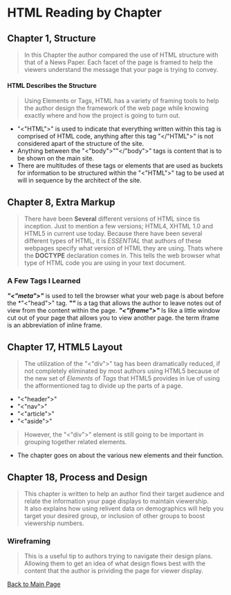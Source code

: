 # HTML Reading by Chapter
## Chapter 1, Structure
> In this Chapter the author compared the use of HTML structure with that of a News Paper.  Each facet of the page is framed to help the viewers understand the message that your page is trying to convey.
#### HTML Describes the Structure
> Using Elements or Tags, HTML has a variety of framing tools to help the author design the framework of the web page while knowing exactly where and how the project is going to turn out.
 - "<"HTML">" is used to indicate that everything written within this tag is comprised of HTML code, anything after this tag "</"HTML">" is not considered apart of the structure of the site.
 - Anything between the "<"body">""</"body">" tags is content that is to be shown on the main site.
 - There are multitudes of these tags or elements that are used as buckets for information to be structured within the "<"HTML">" tag to be used at will in sequence by the architect of the site.
 ## Chapter 8, Extra Markup
 > There have been **Several** different versions of HTML since tis inception.  Just to mention a few versions; HTML4, XHTML 1.0 and HTML5 in current use today.
 > Because there have been several different types of HTML, it is *ESSENTIAL* that authors of these webpages specify what version of HTML they are using.  Thats where the **DOCTYPE** declaration comes in.  This tells the web browser what type of HTML code you are using in your text document.
 ### A Few Tags I Learned
 ***"<"meta">"*** is used to tell the browser what your web page is about before the *"<"head">" tag.
 ***"<!--""-->"*** is a tag that allows the author to leave notes out of view from the content within the page.
 ***"<"iframe">"*** Is like a little window cut out of your page that allows you to view another page.  the term iframe is an abbreviation of inline frame.
 ## Chapter 17, HTML5 Layout
 > The utilization of the "<"div">" tag has been dramatically reduced, if not completely eliminated by most authors using HTML5 because of the new set of *Elements* of *Tags* that HTML5 provides in lue of using the afformentioned tag to divide up the parts of a page.
 - "<"header">" 
 - "<"nav">"
 - "<"article">"
 - "<"aside">"
 > However, the "<"div">" element is still going to be important in grouping together related elements.
 * The chapter goes on about the various new elements and their function.
 ## Chapter 18, Process and Design
 > This chapter is written to help an author find their target audience and relate the information your page displays to maintain viewership.  
 > It also explains how using relivent data on demographics will help you target your desired group, or inclusion of other groups to boost viewership numbers.
 ### Wireframing
 > This is a useful tip to authors trying to navigate their design plans.  Allowing them to get an idea of what design flows best with the content that the author is prividing the page for viewer display.

[Back to Main Page](README.md)
